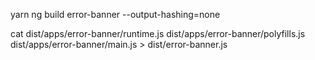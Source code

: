 yarn ng build error-banner --output-hashing=none

cat dist/apps/error-banner/runtime.js dist/apps/error-banner/polyfills.js dist/apps/error-banner/main.js > dist/error-banner.js

